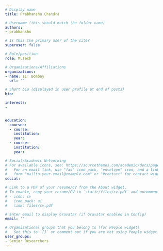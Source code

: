 ```yaml
---
# Display name
title: Prabhanshu Chandra

# Username (this should match the folder name)
authors:
- prabhanshu

# Is this the primary user of the site?
superuser: false

# Role/position
role: M.Tech

# Organizations/Affiliations
organizations:
- name: IIT Bombay
  url: ""

# Short bio (displayed in user profile at end of posts)
bio: 

interests:
- 


education:
  courses:
  - course: 
    institution: 
    year: 
  - course: 
    institution: 
    year: 

# Social/Academic Networking
# For available icons, see: https://sourcethemes.com/academic/docs/page-builder/#icons
#   For an email link, use "fas" icon pack, "envelope" icon, and a link in the
#   form "mailto:your-email@example.com" or "#contact" for contact widget.
social:

# Link to a PDF of your resume/CV from the About widget.
# To enable, copy your resume/CV to `static/files/cv.pdf` and uncomment the lines below.
# - icon: cv
#   icon_pack: ai
#   link: files/cv.pdf

# Enter email to display Gravatar (if Gravatar enabled in Config)
email: ""

# Organizational groups that you belong to (for People widget)
#   Set this to `[]` or comment out if you are not using People widget.
user_groups:
- Senior Researchers
---
```

